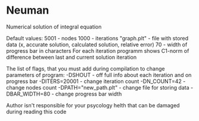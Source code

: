 # Neuman
Numerical solution of integral equation

Default values:
    5001 - nodes
    1000 - iterations
    "graph.plt" - file with stored data (x, accurate solution, calculated solution, relative error)
    70 - width of progress bar in characters
 For each iteration programm shows C1-norm of difference between last and current solution iteration
    
The list of flags, that you must add during compilation to change parameters of program:
    -DSHOUT - off full info about each iteration and on progress bar
    -DITERS=20001 - change iteration count
    -DN_COUNT=42 - change nodes count
    -DPATH=\"new_path.plt\" - change file for storing data
    -DBAR_WIDTH=80 - change progress bar width
    
Author isn't responsible for your psycology helth that can be damaged during reading this code

